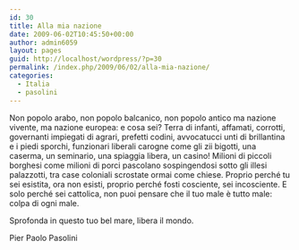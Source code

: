 ```yaml
---
id: 30
title: Alla mia nazione
date: 2009-06-02T10:45:50+00:00
author: admin6059
layout: pages
guid: http://localhost/wordpress/?p=30
permalink: /index.php/2009/06/02/alla-mia-nazione/
categories:
  - Italia
  - pasolini
---
```

Non popolo arabo, non popolo balcanico, non popolo antico
ma nazione vivente, ma nazione europea:
e cosa sei? Terra di infanti, affamati, corrotti,
governanti impiegati di agrari, prefetti codini,
avvocatucci unti di brillantina e i piedi sporchi,
funzionari liberali carogne come gli zii bigotti,
una caserma, un seminario, una spiaggia libera, un casino!
Milioni di piccoli borghesi come milioni di porci
pascolano sospingendosi sotto gli illesi palazzotti,
tra case coloniali scrostate ormai come chiese.
Proprio perché tu sei esistita, ora non esisti,
proprio perché fosti cosciente, sei incosciente.
E solo perché sei cattolica, non puoi pensare
che il tuo male è tutto male: colpa di ogni male.

Sprofonda in questo tuo bel mare, libera il mondo.

Pier Paolo Pasolini